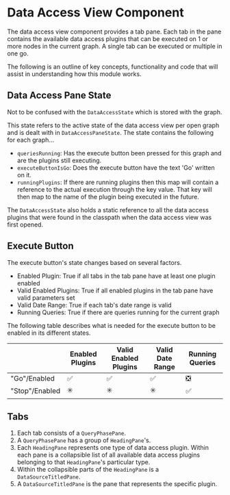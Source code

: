 # Data Access View Component

The data access view component provides a tab pane. Each tab in the pane contains
the available data access plugins that can be executed on 1 or more nodes in the
current graph. A single tab can be executed or multiple in one go.

<p/>

The following is an outline of key concepts, functionality and code that will assist in understanding
how this module works.

## Data Access Pane State

Not to be confused with the `DataAccessState` which is stored with the graph.

This state refers to the active state of the data access view per open graph and
is dealt with in `DataAccessPaneState`. The state contains the following for each graph...

* `queriesRunning`: Has the execute button been pressed for this graph and are the plugins still executing.
* `executeButtonIsGo`: Does the execute button have the text 'Go' written on it.
* `runningPlugins`: If there are running plugins then this map will contain a reference to the
actual execution through the key value. That key will then map to the name of the plugin being executed
in the future.

The `DataAccessState` also holds a static reference to all the data access plugins that were
found in the classpath when the data access view was first opened.

## Execute Button

The execute button's state changes based on several factors.

* Enabled Plugin: True if all tabs in the tab pane have at least one plugin enabled
* Valid Enabled Plugins: True if all enabled plugins in the tab pane have valid parameters set
* Valid Date Range: True if each tab's date range is valid
* Running Queries: True if there are queries running for the current graph

The following table describes what is needed for the execute button to be enabled in its different
states.

|                | Enabled Plugins         | Valid Enabled Plugins  | Valid Date Range        | Running Queries               |
| -------------- | ----------------------  | ---------------------- | ----------------------- | ----------------------------- |
| "Go"/Enabled   | :white_check_mark:      | :white_check_mark:     | :white_check_mark:      | :negative_squared_cross_mark: |
| "Stop"/Enabled | :eight_spoked_asterisk: | :eight_spoked_asterisk:| :eight_spoked_asterisk: | :white_check_mark:            |

## Tabs

1. Each tab consists of a `QueryPhasePane`.
2. A `QueryPhasePane` has a group of `HeadingPane`'s.
3. Each `HeadingPane` represents one type of data access plugin. Within each pane is a collapsible list of
  all available data access plugins belonging to that `HeadingPane`'s particular type.
4. Within the collapsible parts of the `HeadingPane` is a `DataSourceTitledPane`.
5. A `DataSourceTitledPane` is the pane that represents the specific plugin.
